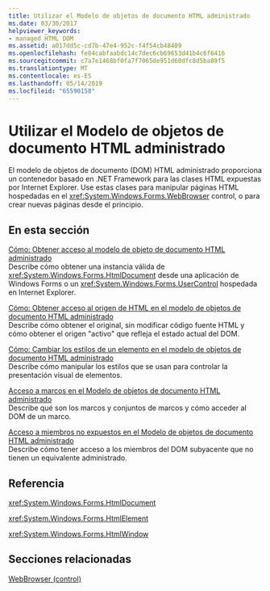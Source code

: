 ```yaml
---
title: Utilizar el Modelo de objetos de documento HTML administrado
ms.date: 03/30/2017
helpviewer_keywords:
- managed HTML DOM
ms.assetid: a017dd5c-cd7b-47e4-952c-f4f54cb48409
ms.openlocfilehash: fe84cabfaabdc14c7dec6cb69653d41b4c6f6416
ms.sourcegitcommit: c7a7e1468bf0fa7f7065de951d60dfc8d5ba89f5
ms.translationtype: MT
ms.contentlocale: es-ES
ms.lasthandoff: 05/14/2019
ms.locfileid: "65590158"
---
```

# <a name="using-the-managed-html-document-object-model"></a>Utilizar el Modelo de objetos de documento HTML administrado
El modelo de objetos de documento (DOM) HTML administrado proporciona un contenedor basado en .NET Framework para las clases HTML expuestas por Internet Explorer. Use estas clases para manipular páginas HTML hospedadas en el <xref:System.Windows.Forms.WebBrowser> control, o para crear nuevas páginas desde el principio.  
  
## <a name="in-this-section"></a>En esta sección  
 [Cómo: Obtener acceso al modelo de objeto de documento HTML administrado](how-to-access-the-managed-html-document-object-model.md)  
 Describe cómo obtener una instancia válida de <xref:System.Windows.Forms.HtmlDocument> desde una aplicación de Windows Forms o un <xref:System.Windows.Forms.UserControl> hospedada en Internet Explorer.  
  
 [Cómo: Obtener acceso al origen de HTML en el modelo de objetos de documento HTML administrado](how-to-access-the-html-source-in-the-managed-html-document-object-model.md)  
 Describe cómo obtener el original, sin modificar código fuente HTML y cómo obtener el origen "activo" que refleja el estado actual del DOM.  
  
 [Cómo: Cambiar los estilos de un elemento en el modelo de objetos de documento HTML administrado](how-to-change-styles-on-an-element-in-the-managed-html-document-object-model.md)  
 Describe cómo manipular los estilos que se usan para controlar la presentación visual de elementos.  
  
 [Acceso a marcos en el Modelo de objetos de documento HTML administrado](accessing-frames-in-the-managed-html-document-object-model.md)  
 Describe qué son los marcos y conjuntos de marcos y cómo acceder al DOM de un marco.  
  
 [Acceso a miembros no expuestos en el Modelo de objetos de documento HTML administrado](accessing-unexposed-members-on-the-managed-html-document-object-model.md)  
 Describe cómo tener acceso a los miembros del DOM subyacente que no tienen un equivalente administrado.  
  
## <a name="reference"></a>Referencia  
 <xref:System.Windows.Forms.HtmlDocument>  
  
 <xref:System.Windows.Forms.HtmlElement>  
  
 <xref:System.Windows.Forms.HtmlWindow>  
  
## <a name="related-sections"></a>Secciones relacionadas  
 [WebBrowser (control)](webbrowser-control-windows-forms.md)  
